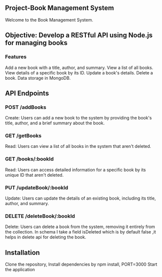 
## Project-Book Management System

Welcome to the Book Management System. 

## Objective: Develop a RESTful API using Node.js for managing books

### Features

Add a new book with a title, author, and summary.
View a list of all books.
View details of a specific book by its ID.
Update a book's details.
Delete a book.
Data storage in MongoDB.

## API Endpoints

### POST /addBooks
Create: Users can add a new book to the system by providing the book's title, author, and a brief summary about the book.


### GET /getBooks
Read: Users can view a list of all books in the system that aren't deleted.

### GET /books/:bookId
Read: Users can access detailed information for a specific book by its unique ID that aren't deleted.

### PUT /updateBook/:bookId
Update: Users can update the details of an existing book, including its title, author, and summary.

### DELETE /deleteBook/:bookId
Delete: Users can delete a book from the system, removing it entirely from the collection.
In schema I take a field isDeleted which is by default false ,it helps in delete api for deleting the book.


## Installation
Clone the repository,
Install dependencies by npm install,
PORT=3000
Start the application
